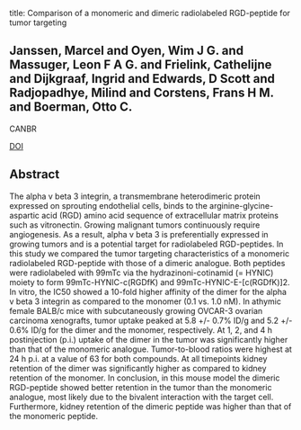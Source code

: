 title: Comparison of a monomeric and dimeric radiolabeled RGD-peptide for tumor targeting

## Janssen, Marcel and Oyen, Wim J G. and Massuger, Leon F A G. and Frielink, Cathelijne and Dijkgraaf, Ingrid and Edwards, D Scott and Radjopadhye, Milind and Corstens, Frans H M. and Boerman, Otto C.
CANBR

<a href="https://doi.org/10.1089/108497802320970244">DOI</a>

## Abstract
The alpha v beta 3 integrin, a transmembrane heterodimeric protein expressed on sprouting endothelial cells, binds to the arginine-glycine-aspartic acid (RGD) amino acid sequence of extracellular matrix proteins such as vitronectin. Growing malignant tumors continuously require angiogenesis. As a result, alpha v beta 3 is preferentially expressed in growing tumors and is a potential target for radiolabeled RGD-peptides. In this study we compared the tumor targeting characteristics of a monomeric radiolabeled RGD-peptide with those of a dimeric analogue. Both peptides were radiolabeled with 99mTc via the hydrazinoni-cotinamid (= HYNIC) moiety to form 99mTc-HYNIC-c(RGDfK) and 99mTc-HYNIC-E-[c(RGDfK)]2. In vitro, the IC50 showed a 10-fold higher affinity of the dimer for the alpha v beta 3 integrin as compared to the monomer (0.1 vs. 1.0 nM). In athymic female BALB/c mice with subcutaneously growing OVCAR-3 ovarian carcinoma xenografts, tumor uptake peaked at 5.8 +/- 0.7% ID/g and 5.2 +/- 0.6% ID/g for the dimer and the monomer, respectively. At 1, 2, and 4 h postinjection (p.i.) uptake of the dimer in the tumor was significantly higher than that of the monomeric analogue. Tumor-to-blood ratios were highest at 24 h p.i. at a value of 63 for both compounds. At all timepoints kidney retention of the dimer was significantly higher as compared to kidney retention of the monomer. In conclusion, in this mouse model the dimeric RGD-peptide showed better retention in the tumor than the monomeric analogue, most likely due to the bivalent interaction with the target cell. Furthermore, kidney retention of the dimeric peptide was higher than that of the monomeric peptide.

